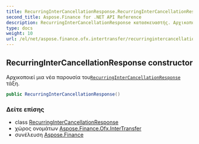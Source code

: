 ```yaml
---
title: RecurringInterCancellationResponse.RecurringInterCancellationResponse
second_title: Aspose.Finance for .NET API Reference
description: RecurringInterCancellationResponse κατασκευαστής. Αρχικοποιεί μια νέα παρουσία τουRecurringInterCancellationResponse τάξη.
type: docs
weight: 10
url: /el/net/aspose.finance.ofx.intertransfer/recurringintercancellationresponse/recurringintercancellationresponse/
---
```

## RecurringInterCancellationResponse constructor

Αρχικοποιεί μια νέα παρουσία του[`RecurringInterCancellationResponse`](../) τάξη.

```csharp
public RecurringInterCancellationResponse()
```

### Δείτε επίσης

* class [RecurringInterCancellationResponse](../)
* χώρος ονομάτων [Aspose.Finance.Ofx.InterTransfer](../../recurringintercancellationresponse/)
* συνέλευση [Aspose.Finance](../../../)


